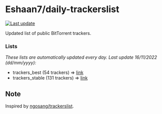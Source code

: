 
# Eshaan7/daily-trackerslist 

[![Last update](https://img.shields.io/badge/Last%20update-16/11/2022-blue.svg)](#)

Updated list of public BitTorrent trackers.

### Lists
*These lists are automatically updated every day. Last update 16/11/2022 (_dd/mm/yyyy_):*

* trackers_best (54 trackers) => [link](https://raw.githubusercontent.com/eshaan7/daily-trackerslist/master/trackers_best.txt)
* trackers_stable (131 trackers) => [link](https://raw.githubusercontent.com/eshaan7/daily-trackerslist/master/trackers_stable.txt)

## Note

Inspired by [ngosang/trackerslist](https://github.com/ngosang/trackerslist).

